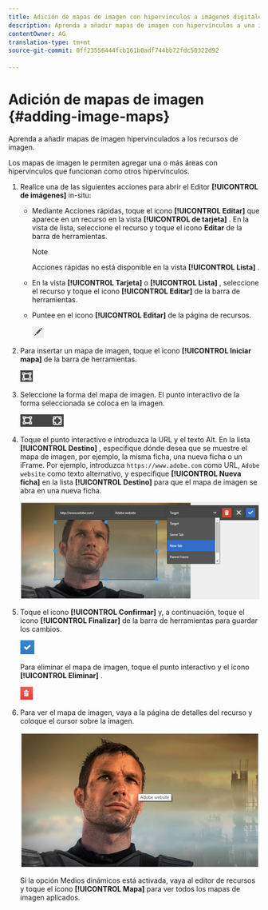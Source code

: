 ```yaml
---
title: Adición de mapas de imagen con hipervínculos a imágenes digitales
description: Aprenda a añadir mapas de imagen con hipervínculos a una imagen.
contentOwner: AG
translation-type: tm+mt
source-git-commit: 0ff23556444fcb161b0adf744bb72fdc50322d92

---
```



# Adición de mapas de imagen {#adding-image-maps}

Aprenda a añadir mapas de imagen hipervinculados a los recursos de imagen.

Los mapas de imagen le permiten agregar una o más áreas con hipervínculos que funcionan como otros hipervínculos.

1. Realice una de las siguientes acciones para abrir el Editor **[!UICONTROL de imágenes]** in-situ:

   * Mediante Acciones rápidas, toque el icono **[!UICONTROL Editar]** que aparece en un recurso en la vista **[!UICONTROL de tarjeta]** . En la vista de lista, seleccione el recurso y toque el icono **Editar** de la barra de herramientas.

      >[!NOTE]
      >
      >Acciones rápidas no está disponible en la vista **[!UICONTROL Lista]** .

   * En la vista **[!UICONTROL Tarjeta]** o **[!UICONTROL Lista]** , seleccione el recurso y toque el icono **[!UICONTROL Editar]** de la barra de herramientas.
   * Puntee en el icono **[!UICONTROL Editar]** de la página de recursos.

      ![chlimage_1-420](assets/chlimage_1-420.png)

1. Para insertar un mapa de imagen, toque el icono **[!UICONTROL Iniciar mapa]** de la barra de herramientas.

   ![chlimage_1-421](assets/chlimage_1-421.png)

1. Seleccione la forma del mapa de imagen. El punto interactivo de la forma seleccionada se coloca en la imagen.

   ![chlimage_1-422](assets/chlimage_1-422.png)

1. Toque el punto interactivo e introduzca la URL y el texto Alt. En la lista **[!UICONTROL Destino]** , especifique dónde desea que se muestre el mapa de imagen, por ejemplo, la misma ficha, una nueva ficha o un iFrame. Por ejemplo, introduzca `https://www.adobe.com` como URL, `Adobe website` como texto alternativo, y especifique **[!UICONTROL Nueva ficha]** en la lista **[!UICONTROL Destino]** para que el mapa de imagen se abra en una nueva ficha.

   ![chlimage_1-423](assets/chlimage_1-423.png)

1. Toque el icono **[!UICONTROL Confirmar]** y, a continuación, toque el icono **[!UICONTROL Finalizar]** de la barra de herramientas para guardar los cambios.

   ![chlimage_1-424](assets/chlimage_1-424.png)

   Para eliminar el mapa de imagen, toque el punto interactivo y el icono **[!UICONTROL Eliminar]** .

   ![chlimage_1-425](assets/chlimage_1-425.png)

1. Para ver el mapa de imagen, vaya a la página de detalles del recurso y coloque el cursor sobre la imagen.

   ![chlimage_1-426](assets/chlimage_1-426.png)

   Si la opción Medios dinámicos está activada, vaya al editor de recursos y toque el icono **[!UICONTROL Mapa]** para ver todos los mapas de imagen aplicados.
